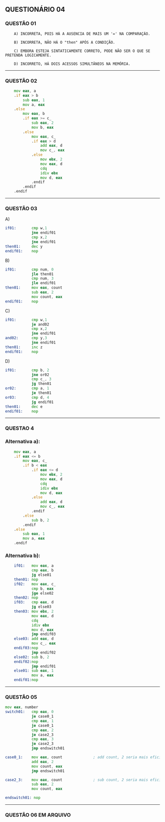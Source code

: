 ## QUESTIONÁRIO 04

### QUESTÃO 01

        A) INCORRETA, POIS HÁ A AUSENCIA DE MAIS UM '=' NA COMPARAÇÃO.

        B) INCORRETA, NÃO HÁ O "then" APÓS A CONDIÇÃO.

        C) EMBORA ESTEJA SINTATICAMENTE CORRETO, PODE NÃO SER O QUE SE PRETENDA LOGICAMENTE.

        D) INCORRETO, HÁ DOIS ACESSOS SIMULTÂNEOS NA MEMÓRIA.

-----
### QUESTÃO 02

```asm
    mov eax, a
    .if eax > b
        sub eax, 1
        mov a, eax
    .else
        mov eax, b
        .if eax >= c_
            sub eax, 2
            mov b, eax
        .else
            mov eax, c_
            .if eax > d
                add eax, d
                mov c_, eax
            .else 
                mov ebx, 2
                mov eax, d
                cdq
                idiv ebx
                mov d, eax
            .endif
        .endif
    .endif

```
-----
### QUESTÃO 03
A)
```asm
if01:       cmp w,1
            jne endif01
            cmp x,2
            jne endif01
then01:     dec y
endif01:    nop
```

B)
```asm
if01:       cmp num, 0
            jle then01
            cmp num, 3
            jle endif01
then01:     mov eax, count 
            sub eax, 2
            mov count, eax
endif01:    nop     
```

C)
```asm
if01:       cmp w,1
            je and02
            cmp x,2
            jne endif01
and02:      cmp y,3 
            jne endif01
then01:     inc z
endif01:    nop
```

D)
```asm
if01:       cmp b, 2
            jne or02
            cmp c_, 3
            jg then01
or02:       cmp a, 1
            je then01
or03:       cmp d, 4
            jg endif01
then01:     dec e
endif01:    nop
```
-----
### QUESTAO 4
### Alternativa a):

```asm
    mov eax, a
    .if eax <= b
        mov eax, c_
        .if b < eax 
            .if eax <= d
                mov ebx, 2
                mov eax, d
                cdq
                idiv ebx
                mov d, eax
            .else 
                add eax, d
                mov c_, eax
            .endif
        .else
            sub b, 2
        .endif
    .else
        sub eax, 1
        mov a, eax
    .endif
```

### Alternativa b):

```asm
    if01:   mov eax, a
            cmp eax, b
            jg else01
    then01: nop
    if02:   mov eax, c_
            cmp b, eax
            jge else02
    then02: nop
    if03:   cmp eax, d
            jg else03
    then03: mov ebx, 2
            mov eax, d
            cdq
            idiv ebx
            mov d, eax
            jmp endif03
    else03: add eax, d
            mov c_, eax
    endif03:nop
            jmp endif02
    else02: sub b, 2
    endif02:nop
            jmp endif01
    else01: sub eax, 1
            mov a, eax
    endif01:nop
```
----

### QUESTÃO 05

```asm
mov eax, number
switch01:   cmp eax, 0
            je case0_1
            cmp eax, 1
            je case0_1
            cmp eax, 2
            je case2_3
            cmp eax, 3
            je case2_3
            jmp endswitch01

case0_1:    mov eax, count              ; add count, 2 seria mais eficiente por conter menos acesso a memoria
            add eax, 2
            mov count, eax
            jmp endswitch01

case2_3:    mov eax, count              ; sub count, 2 seria mais eficiente por conter menos acesso a memoria
            sub eax, 2
            mov count, eax

endswitch01: nop
```

-----

### QUESTÃO 06 EM ARQUIVO